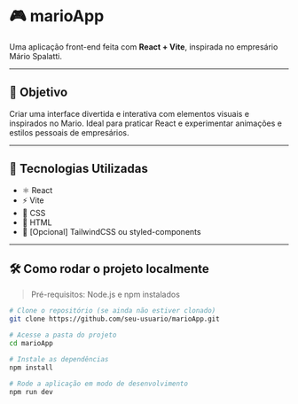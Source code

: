 # 🎮 marioApp

Uma aplicação front-end feita com **React + Vite**, inspirada no empresário Mário Spalatti.

---

## 📌 Objetivo

Criar uma interface divertida e interativa com elementos visuais e inspirados no Mario. Ideal para praticar React e experimentar animações e estilos pessoais de empresários.

---

## 🚀 Tecnologias Utilizadas

- ⚛️ React
- ⚡ Vite
- 💅 CSS
- 🧱 HTML
- 🎨 [Opcional] TailwindCSS ou styled-components

---

## 🛠️ Como rodar o projeto localmente

> Pré-requisitos: Node.js e npm instalados

```bash
# Clone o repositório (se ainda não estiver clonado)
git clone https://github.com/seu-usuario/marioApp.git

# Acesse a pasta do projeto
cd marioApp

# Instale as dependências
npm install

# Rode a aplicação em modo de desenvolvimento
npm run dev
